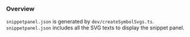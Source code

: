 ### Overview

`snippetpanel.json` is generated by `dev/createSymbolSvgs.ts`. `snippetpanel.json` includes all the SVG texts to display the snippet panel.
